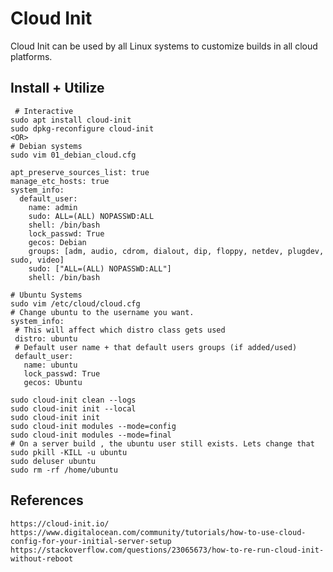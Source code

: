 Cloud Init
=====

Cloud Init can be used by all Linux systems to customize builds in all cloud platforms. 

Install + Utilize
-----------------

     # Interactive
    sudo apt install cloud-init
    sudo dpkg-reconfigure cloud-init
    <OR>
    # Debian systems
    sudo vim 01_debian_cloud.cfg
    
    apt_preserve_sources_list: true
    manage_etc_hosts: true
    system_info:
      default_user:
        name: admin
        sudo: ALL=(ALL) NOPASSWD:ALL
        shell: /bin/bash
        lock_passwd: True
        gecos: Debian
        groups: [adm, audio, cdrom, dialout, dip, floppy, netdev, plugdev, sudo, video]
        sudo: ["ALL=(ALL) NOPASSWD:ALL"]
        shell: /bin/bash

    # Ubuntu Systems
    sudo vim /etc/cloud/cloud.cfg
    # Change ubuntu to the username you want. 
    system_info:
     # This will affect which distro class gets used
     distro: ubuntu
     # Default user name + that default users groups (if added/used)
     default_user:
       name: ubuntu
       lock_passwd: True
       gecos: Ubuntu

    sudo cloud-init clean --logs
    sudo cloud-init init --local
    sudo cloud-init init
    sudo cloud-init modules --mode=config
    sudo cloud-init modules --mode=final
    # On a server build , the ubuntu user still exists. Lets change that
    sudo pkill -KILL -u ubuntu
    sudo deluser ubuntu
    sudo rm -rf /home/ubuntu


References
----------

    https://cloud-init.io/
    https://www.digitalocean.com/community/tutorials/how-to-use-cloud-config-for-your-initial-server-setup
    https://stackoverflow.com/questions/23065673/how-to-re-run-cloud-init-without-reboot

